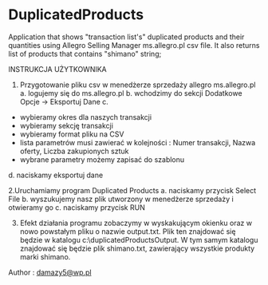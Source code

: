 # DuplicatedProducts
Application that shows "transaction list's" duplicated products and their quantities using Allegro Selling Manager ms.allegro.pl csv file.
It also returns list of products that contains "shimano" string;

INSTRUKCJA UŻYTKOWNIKA

1. Przygotowanie pliku csv w menedżerze sprzedaży allegro ms.allegro.pl
a. logujemy się do ms.allegro.pl
b. wchodzimy do sekcji Dodatkowe Opcje -> Eksportuj Dane
c. 
- wybieramy okres dla naszych transakcji
- wybieramy sekcję transakcji
- wybieramy format pliku na CSV
- lista parametrów musi zawierać w kolejności : Numer transakcji, Nazwa oferty, Liczba zakupionych sztuk
- wybrane parametry możemy zapisać do szablonu

d. naciskamy eksportuj dane

2.Uruchamiamy program Duplicated Products
a. naciskamy przycisk Select File
b. wyszukujemy nasz plik utworzony w menedżerze sprzedaży i otwieramy go
c. naciskamy przycisk RUN

3. Efekt działania programu zobaczymy w wyskakującym okienku oraz w nowo powstałym pliku o nazwie output.txt.
Plik ten znajdować się będzie w katalogu c:\duplicatedProductsOutput. W tym samym katalogu znajdować się będzie
plik shimano.txt, zawierający wszystkie produkty marki shimano.

Author : damazy5@wp.pl
